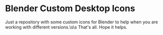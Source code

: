 # Blender Custom Desktop Icons
Just a repository with some custom icons for Blender to help when you are working with different versions.\s\s
That's all. Hope it helps.
